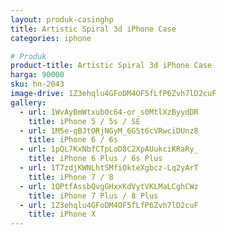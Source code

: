 ```yaml
---
layout: produk-casinghp
title: Artistic Spiral 3d iPhone Case
categories: iphone

# Produk
product-title: Artistic Spiral 3d iPhone Case
harga: 90000
sku: hn-2043
image-drive: 1Z3ehqlu4GFoDM4OF5fLfP6Zvh7lD2cuF
gallery:
  - url: 1WvAyBmWtxub0c64-or_s0MtlXzByydDR
    title: iPhone 5 / 5s / SE
  - url: 1M5e-qBJtORjNGyM_6GSt6cVRwciDUnz8
    title: iPhone 6 / 6s
  - url: 1pQL7KxNbfCTpLoD8C2XpAUukciKRaRy_
    title: iPhone 6 Plus / 6s Plus
  - url: 1T7zdjKWNLhtSMfiOkteXgbcz-Lq2yArT
    title: iPhone 7 / 8
  - url: 1QPtfAssbQvgGHxxKdVytVKLMaLCghCWz
    title: iPhone 7 Plus / 8 Plus
  - url: 1Z3ehqlu4GFoDM4OF5fLfP6Zvh7lD2cuF
    title: iPhone X
---
```

